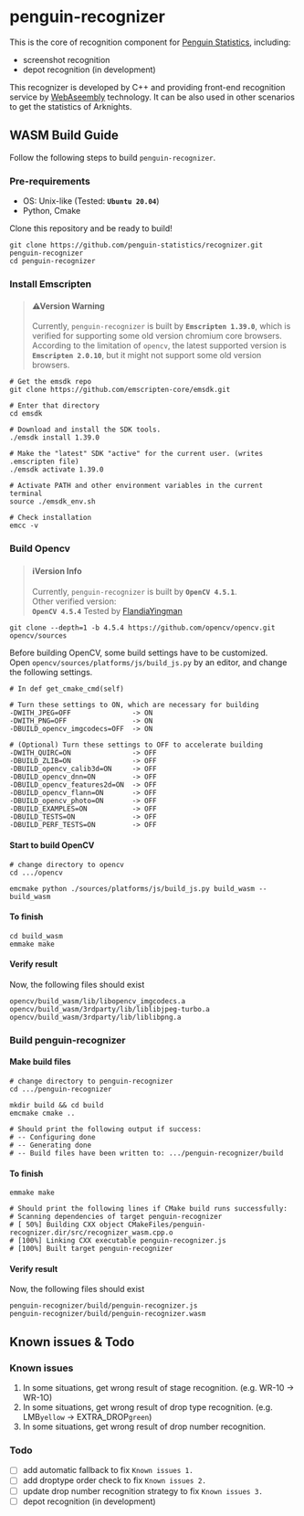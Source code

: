 # penguin-recognizer

This is the core of recognition component for [Penguin Statistics](https://penguin-stats.io/?utm_source=github), including:

+ screenshot recognition
+ depot recognition (in development)

This recognizer is developed by C++ and providing front-end recognition service by [WebAseembly](https://webassembly.org/) technology. It can be also used in other scenarios to get the statistics of Arknights.

## WASM Build Guide

Follow the following steps to build `penguin-recognizer`.

### Pre-requirements

+ OS: Unix-like (Tested: **`Ubuntu 20.04`**)
+ Python, Cmake

Clone this repository and be ready to build!
```
git clone https://github.com/penguin-statistics/recognizer.git penguin-recognizer
cd penguin-recognizer
```

### Install Emscripten

> #### ⚠**Version Warning**
> Currently, `penguin-recognizer` is built by **`Emscripten 1.39.0`**, which is verified for supporting some old version chromium core browsers.  
> According to the limitation of `opencv`, the latest supported version is **`Emscripten 2.0.10`**, but it might not support some old version browsers.

```
# Get the emsdk repo
git clone https://github.com/emscripten-core/emsdk.git

# Enter that directory
cd emsdk

# Download and install the SDK tools.
./emsdk install 1.39.0

# Make the "latest" SDK "active" for the current user. (writes .emscripten file)
./emsdk activate 1.39.0

# Activate PATH and other environment variables in the current terminal
source ./emsdk_env.sh

# Check installation
emcc -v
```

### Build Opencv

> #### ℹ️**Version Info**
> Currently, `penguin-recognizer` is built by **`OpenCV 4.5.1`**.  
> Other verified version:  
> **`OpenCV 4.5.4`** Tested by [FlandiaYingman](https://github.com/FlandiaYingman)

```
git clone --depth=1 -b 4.5.4 https://github.com/opencv/opencv.git opencv/sources
```

Before building OpenCV, some build settings have to be customized.  
Open `opencv/sources/platforms/js/build_js.py` by an editor, and change the following settings.

```
# In def get_cmake_cmd(self)

# Turn these settings to ON, which are necessary for building
-DWITH_JPEG=OFF               -> ON
-DWITH_PNG=OFF                -> ON
-DBUILD_opencv_imgcodecs=OFF  -> ON

# (Optional) Turn these settings to OFF to accelerate building
-DWITH_QUIRC=ON               -> OFF
-DBUILD_ZLIB=ON               -> OFF
-DBUILD_opencv_calib3d=ON     -> OFF
-DBUILD_opencv_dnn=ON         -> OFF
-DBUILD_opencv_features2d=ON  -> OFF
-DBUILD_opencv_flann=ON       -> OFF
-DBUILD_opencv_photo=ON       -> OFF
-DBUILD_EXAMPLES=ON           -> OFF
-DBUILD_TESTS=ON              -> OFF
-DBUILD_PERF_TESTS=ON         -> OFF
```

#### Start to build OpenCV
```
# change directory to opencv
cd .../opencv

emcmake python ./sources/platforms/js/build_js.py build_wasm --build_wasm
```

#### To finish
```
cd build_wasm
emmake make
```

#### Verify result
Now, the following files should exist  

`opencv/build_wasm/lib/libopencv_imgcodecs.a`  
`opencv/build_wasm/3rdparty/lib/liblibjpeg-turbo.a`  
`opencv/build_wasm/3rdparty/lib/liblibpng.a`  

### Build penguin-recognizer

#### Make build files
```
# change directory to penguin-recognizer
cd .../penguin-recognizer

mkdir build && cd build
emcmake cmake ..

# Should print the following output if success:
# -- Configuring done
# -- Generating done
# -- Build files have been written to: .../penguin-recognizer/build
```

#### To finish
```
emmake make

# Should print the following lines if CMake build runs successfully:
# Scanning dependencies of target penguin-recognizer
# [ 50%] Building CXX object CMakeFiles/penguin-recognizer.dir/src/recognizer_wasm.cpp.o
# [100%] Linking CXX executable penguin-recognizer.js
# [100%] Built target penguin-recognizer
```

#### Verify result
Now, the following files should exist  

`penguin-recognizer/build/penguin-recognizer.js`  
`penguin-recognizer/build/penguin-recognizer.wasm`   

## Known issues & Todo

### Known issues

1. In some situations, get wrong result of stage recognition. (e.g. WR-10 -> WR-1O)
2. In some situations, get wrong result of drop type recognition. (e.g. LMB`yellow` -> EXTRA_DROP`green`)
3. In some situations, get wrong result of drop number recognition.

### Todo

+ [ ] add automatic fallback to fix `Known issues 1.`
+ [ ] add droptype order check to fix `Known issues 2.`
+ [ ] update drop number recognition strategy to fix `Known issues 3.`
+ [ ] depot recognition (in development)